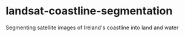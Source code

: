 # landsat-coastline-segmentation
Segmenting satellite images of Ireland's coastline into land and water
